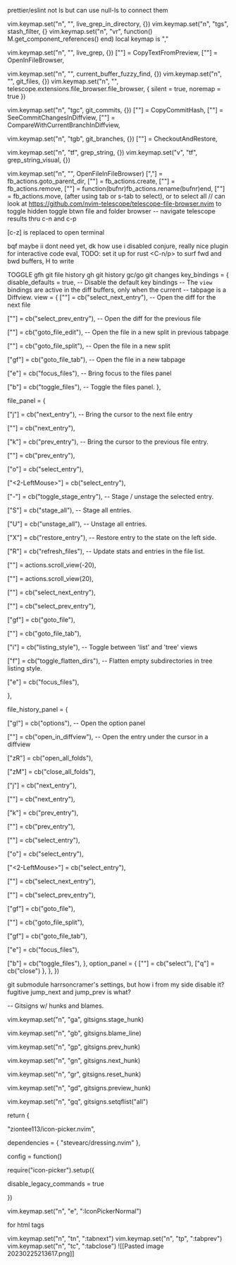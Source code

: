 prettier/eslint not ls but can use null-ls to connect them

vim.keymap.set("n", "<C-g>", live_grep_in_directory, {})
vim.keymap.set("n", "<leader>tgs", stash_filter, {}
vim.keymap.set("n", "<localleader>vr", function() M.get_component_references() end)
	local keymap is ","

vim.keymap.set("n", "<C-f>", live_grep, {})
["<C-y>"] = CopyTextFromPreview,
["<C-h>"] = OpenInFileBrowser,


vim.keymap.set("n", "<C-c>", current_buffer_fuzzy_find, {})
vim.keymap.set("n", "<C-j>", git_files, {})
vim.keymap.set("n", "<C-m>", telescope.extensions.file_browser.file_browser, { silent = true, noremap = true })

vim.keymap.set("n", "<leader>tgc", git_commits, {})
	["<C-y>"] = CopyCommitHash,
	["<C-o>"] = SeeCommitChangesInDiffview,
	["<C-d><C-f>"] = CompareWithCurrentBranchInDiffview,

vim.keymap.set("n", "<leader>tgb", git_branches, {})
["<Enter>"] = CheckoutAndRestore,

vim.keymap.set("n", "<leader>tf", grep_string, {})
vim.keymap.set("v", "<leader>tf", grep_string_visual, {})

vim.keymap.set("n", "<C-h>", OpenFileInFileBrowser)
[","] = fb_actions.goto_parent_dir,
["<C-e>"] = fb_actions.create,
["<C-k>"] = fb_actions.remove,
["<C-r>"] = function(bufnr)fb_actions.rename(bufnr)end,
["<C-x>"] = fb_actions.move, (after using tab or s-tab to select), or <c-s> to select all
// can look at https://github.com/nvim-telescope/telescope-file-browser.nvim
<C-h> to toggle hidden
<C-f> toggle btwn file and folder browser
-- navigate telescope results thru c-n and c-p

[c-z] is replaced to open terminal

bqf maybe ii dont need yet, dk how use i disabled
conjure, really nice plugin for interactive code eval, TODO: set it up for rust
<C-n/p> to surf fwd and bwd buffers, 
H to write

TOGGLE
<leader>gfh git file history
<leader>gh git history
<leader>gc/go git changes
key_bindings = {
disable_defaults = true, -- Disable the default key bindings
-- The `view` bindings are active in the diff buffers, only when the current
-- tabpage is a Diffview.
view = {
["<C-n>"] = cb("select_next_entry"), -- Open the diff for the next file

["<C-p>"] = cb("select_prev_entry"), -- Open the diff for the previous file

["<CR>"] = cb("goto_file_edit"), -- Open the file in a new split in previous tabpage

["<C-w><C-f>"] = cb("goto_file_split"), -- Open the file in a new split

["<C-w>gf"] = cb("goto_file_tab"), -- Open the file in a new tabpage

["<leader>e"] = cb("focus_files"), -- Bring focus to the files panel

["<leader>b"] = cb("toggle_files"), -- Toggle the files panel.
},

file_panel = {

["j"] = cb("next_entry"), -- Bring the cursor to the next file entry

["<down>"] = cb("next_entry"),

["k"] = cb("prev_entry"), -- Bring the cursor to the previous file entry.

["<up>"] = cb("prev_entry"),

["o"] = cb("select_entry"),

["<2-LeftMouse>"] = cb("select_entry"),

["-"] = cb("toggle_stage_entry"), -- Stage / unstage the selected entry.

["S"] = cb("stage_all"), -- Stage all entries.

["U"] = cb("unstage_all"), -- Unstage all entries.

["X"] = cb("restore_entry"), -- Restore entry to the state on the left side.

["R"] = cb("refresh_files"), -- Update stats and entries in the file list.

["<C-u>"] = actions.scroll_view(-20),

["<C-d>"] = actions.scroll_view(20),

["<C-n>"] = cb("select_next_entry"),

["<C-p>"] = cb("select_prev_entry"),

["gf"] = cb("goto_file"),

["<cr>"] = cb("goto_file_tab"),

["i"] = cb("listing_style"), -- Toggle between 'list' and 'tree' views

["f"] = cb("toggle_flatten_dirs"), -- Flatten empty subdirectories in tree listing style.

["<leader>e"] = cb("focus_files"),

},

file_history_panel = {

["g!"] = cb("options"), -- Open the option panel

["<C-A-d>"] = cb("open_in_diffview"), -- Open the entry under the cursor in a diffview

["zR"] = cb("open_all_folds"),

["zM"] = cb("close_all_folds"),

["j"] = cb("next_entry"),

["<down>"] = cb("next_entry"),

["k"] = cb("prev_entry"),

["<up>"] = cb("prev_entry"),

["<cr>"] = cb("select_entry"),

["o"] = cb("select_entry"),

["<2-LeftMouse>"] = cb("select_entry"),

["<C-n>"] = cb("select_next_entry"),

["<C-p>"] = cb("select_prev_entry"),

["gf"] = cb("goto_file"),

["<C-w><C-f>"] = cb("goto_file_split"),

["<C-w>gf"] = cb("goto_file_tab"),

["<leader>e"] = cb("focus_files"),

["<leader>b"] = cb("toggle_files"),
},
option_panel = { ["<tab>"] = cb("select"), ["q"] = cb("close") },
},
})

git submodule harrsoncramer's settings, but how i from my side disable it? fugitive jump_next and jump_prev is what?

-- Gitsigns w/ hunks and blames.

vim.keymap.set("n", "<leader>ga", gitsigns.stage_hunk)

vim.keymap.set("n", "<leader>gb", gitsigns.blame_line)

vim.keymap.set("n", "<leader>gp", gitsigns.prev_hunk)

vim.keymap.set("n", "<leader>gn", gitsigns.next_hunk)

vim.keymap.set("n", "<leader>gr", gitsigns.reset_hunk)

vim.keymap.set("n", "<leader>gd", gitsigns.preview_hunk)

vim.keymap.set("n", "<leader>gq", gitsigns.setqflist("all")

  

return {

"ziontee113/icon-picker.nvim",

dependencies = { "stevearc/dressing.nvim" },

config = function()

require("icon-picker").setup({

disable_legacy_commands = true

})

vim.keymap.set("n", "<leader>e", ":IconPickerNormal<cr>")

for html tags

vim.keymap.set("n", "<leader>tn", ":tabnext<CR>")
vim.keymap.set("n", "<leader>tp", ":tabprev<CR>")
vim.keymap.set("n", "<leader>tc", ":tabclose<CR>")
![[Pasted image 20230225213617.png]]


